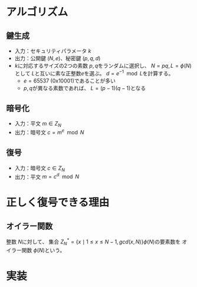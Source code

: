 # アルゴリズム

## 鍵生成
* 入力：セキュリティパラメータ $k$
* 出力：公開鍵 $(N, e)$、秘密鍵 $(p, q, d)$
* $k$に対応するサイズの2つの素数 $p, q$をランダムに選択し、 $N=pq, L=\phi(N)$として $L$と互いに素な正整数$e$を選ぶ。 $d=e^{-1}\mod{L}$を計算する。
  * $e=65537$ (0x10001)であることが多い
  * $p, q$が異なる素数であれば、 $L=(p-1)(q-1)$となる

## 暗号化

* 入力：平文 $m\in{Z_{N}}$
* 出力：暗号文 $c=m^{e}\mod{N}$

## 復号

* 入力：暗号文 $c\in{Z_{N}}$
* 出力：平文 $m=c^{d}\mod{N}$

# 正しく復号できる理由

## オイラー関数

整数 $N$に対して、 集合 $Z_{N}^{*}= \lbrace x \mid 1 \le x \le N-1, gcd(x, N) \rbrace \phi \lparen N \rparen$の要素数を オイラー関数 $\phi \lparen N \rparen$という。


# 実装
